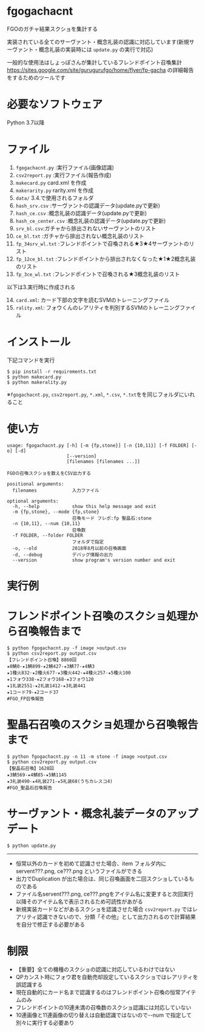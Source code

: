 # fgogachacnt
FGOのガチャ結果スクショを集計する

実装されている全てのサーヴァント・概念礼装の認識に対応しています(新規サーヴァント・概念礼装の実装時には `update.py` の実行で対応)

一般的な使用法はしょっぽさんが集計しているフレンドポイント召喚集計 https://sites.google.com/site/gurugurufgo/home/flyer/fp-gacha の詳細報告をするためのツールです

# 必要なソフトウェア
Python 3.7以降

# ファイル
1. `fgogachacnt.py` :実行ファイル(画像認識)
2. `csv2report.py` :実行ファイル(報告作成)
3. `makecard.py` card.xml を作成
4. `makerarity.py` rarity.xml を作成
5. `data/` 3.4.で使用されるフォルダ
6. `hash_srv.csv` :サーヴァントの認識データ(update.pyで更新)
7. `hash_ce.csv` :概念礼装の認識データ(update.pyで更新)
8. `hash_ce_center.csv` :概念礼装の認識データ(update.pyで更新)
9. `srv_bl.csv`:ガチャから排出されないサーヴァントのリスト
10. `ce_bl.txt` :ガチャから排出されない概念礼装のリスト
11. `fp_34srv_wl.txt`  :フレンドポイントで召喚される★3★4サーヴァントのリスト
12. `fp_12ce_bl.txt` :フレンドポイントから排出されなくなった★1★2概念礼装のリスト
13. `fp_3ce_wl.txt` :フレンドポイントで召喚される★3概念礼装のリスト

以下は3.実行時に作成される

14. `card.xml`:  カード下部の文字を読むSVMのトレーニングファイル
15. `rality.xml`:  フォウくんのレアリティを判別するSVMのトレーニングファイル

# インストール
下記コマンドを実行
```
$ pip install -r requirements.txt
$ python makecard.py
$ python makerality.py
```
※`fgogachacnt.py`, `csv2report.py`, `*.xml`, `*.csv`, `*.txt`をを同じフォルダにいれること


# 使い方
```
usage: fgogachacnt.py [-h] [-m {fp,stone}] [-n {10,11}] [-f FOLDER] [-o] [-d]
                      [--version]
                      [filenames [filenames ...]]

FGOの召喚スクショを数えをCSV出力する

positional arguments:
  filenames             入力ファイル

optional arguments:
  -h, --help            show this help message and exit
  -m {fp,stone}, --mode {fp,stone}
                        召喚モード フレポ:fp 聖晶石:stone
  -n {10,11}, --num {10,11}
                        召喚数
  -f FOLDER, --folder FOLDER
                        フォルダで指定
  -o, --old             2018年8月以前の召喚画面
  -d, --debug           デバッグ情報の出力
  --version             show program's version number and exit
```

# 実行例
# フレンドポイント召喚のスクショ処理から召喚報告まで
```
$ python fgogachacnt.py -f image >output.csv
$ python csv2report.py output.csv
【フレンドポイント召喚】8860回
★0鯖0-★1鯖899-★2鯖427-★3鯖77-★4鯖3
★1種火832-★2種火677-★3種火442-★4種火257-★5種火100
★1フォウ338-★2フォウ168-★3フォウ120
★1礼装2551-★2礼装1412-★3礼装441
★1コード79-★2コード37
#FGO_FP召喚報告
```
# 聖晶石召喚のスクショ処理から召喚報告まで
```
$ python fgogachacnt.py -n 11 -m stone -f image >output.csv
$ python csv2report.py output.csv
【聖晶石召喚】1628回
★3鯖569-★4鯖85-★5鯖1145
★3礼装490-★4礼装271-★5礼装68(うちカレスコ4)
#FGO_聖晶石召喚報告
```
# サーヴァント・概念礼装データのアップデート
```
$ python update.py
```

***
* 恒常以外のカードを初めて認識させた場合、item フォルダ内に servent???.png, ce???.png というファイルができる
* 出力でDuplication が出た場合は、同じ召喚画面を二回スクショしているものである
* ファイル名servent???.png, ce???.pngをアイテム名に変更すると次回実行以降そのアイテム名で表示されるため可読性があがる
* 新規実装カードなどがあるスクショを認識させた場合 `csv2report.py` ではレアリティ認識できないので、分類「その他」として出力されるので計算結果を自分で修正する必要がある

# 制限
* 【重要】全ての機種のスクショの認識に対応しているわけではない
* QPカンスト時にフォウ君を自動売却設定しているスクショではレアリティを誤認識する
* 現在自動的にカード名まで認識するのはフレンドポイント召喚の恒常アイテムのみ
* フレンドポイントの10連未満の召喚数のスクショ認識には対応していない
* 10連画像と11連画像の切り替えは自動認識ではないので--num で指定して別々に実行する必要あり
